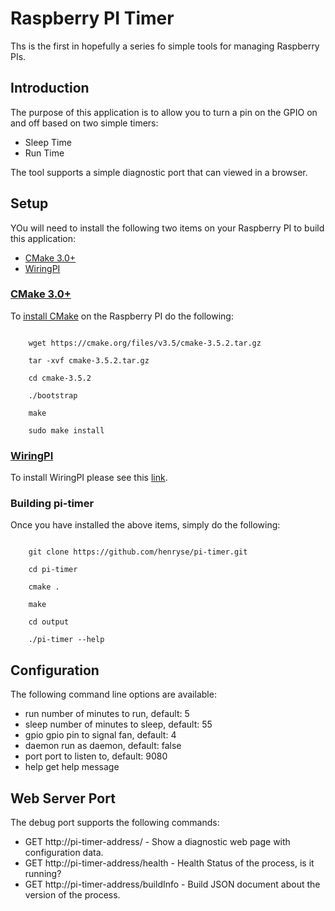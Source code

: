 # Raspberry PI Timer

Ths is the first in hopefully a series fo simple tools for managing Raspberry PIs.

## Introduction

The purpose of this application is to allow you to turn a pin on the GPIO on and off based on two simple timers:

* Sleep Time
* Run Time

The tool supports a simple diagnostic port that can viewed in a browser.

## Setup

YOu will need to install the following two items on your Raspberry PI to build this application:

* [CMake 3.0+](https://cmake.org)
* [WiringPI](http://wiringpi.com)

### [CMake 3.0+](https://cmake.org)

To [install CMake](https://cmake.org/install/) on the Raspberry PI do the following:

```

    wget https://cmake.org/files/v3.5/cmake-3.5.2.tar.gz
    
    tar -xvf cmake-3.5.2.tar.gz
    
    cd cmake-3.5.2
    
    ./bootstrap
    
    make
    
    sudo make install

```

### [WiringPI](http://wiringpi.com)

To install WiringPI please see this [link](http://wiringpi.com/download-and-install/).

### Building pi-timer

Once you have installed the above items, simply do the following:

```

    git clone https://github.com/henryse/pi-timer.git
    
    cd pi-timer
    
    cmake .
    
    make
    
    cd output
    
    ./pi-timer --help

```

## Configuration

The following command line options are available:

* run        number of minutes to run, default: 5
* sleep      number of minutes to sleep, default: 55
* gpio       gpio pin to signal fan, default: 4
* daemon     run as daemon, default: false
* port       port to listen to, default: 9080
* help       get help message

## Web Server Port

The debug port supports the following commands:

* GET http://pi-timer-address/            -  Show a diagnostic web page with configuration data. 
* GET http://pi-timer-address/health      -  Health Status of the process, is it running?
* GET http://pi-timer-address/buildInfo   -  Build JSON document about the version of the process.
